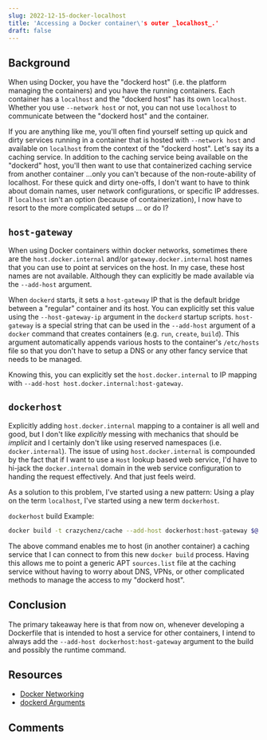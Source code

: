 ```yaml
---
slug: 2022-12-15-docker-localhost
title: 'Accessing a Docker container\'s outer _localhost_.'
draft: false
---
```


## Background

When using Docker, you have the "dockerd host" (i.e. the platform managing the containers) and you have the running containers. Each container has a `localhost` and the "dockerd host" has its own `localhost`. Whether you use `--network host` or not, you can not use `localhost` to communicate between the "dockerd host" and the container.

<!-- truncate -->

If you are anything like me, you'll often find yourself setting up quick and dirty services running in a container that is hosted with `--network host` and available on `localhost` from the context of the "dockerd host". Let's say its a caching service. In addition to the caching service being available on the "dockerd" host, you'll then want to use that containerized caching service from another container ...only you can't because of the non-route-ability of localhost. For these quick and dirty one-offs, I don't want to have to think about domain names, user network configurations, or specific IP addresses. If `localhost` isn't an option (because of containerization), I now have to resort to the more complicated setups ... or do I?

## `host-gateway`

When using Docker containers within docker networks, sometimes there are the `host.docker.internal` and/or `gateway.docker.internal` host names that you can use to point at services on the host. In my case, these host names are not available. Although they can explicitly be made available via the `--add-host` argument.

When `dockerd` starts, it sets a `host-gateway` IP that is the default bridge between a "regular" container and its host. You can explicitly set this value using the `--host-gateway-ip` argument in the `dockerd` startup scripts. `host-gateway` is a special string that can be used in the `--add-host` argument of a `docker` command that creates containers (e.g. `run`, `create`, `build`). This argument automatically appends various hosts to the container's `/etc/hosts` file so that you don't have to setup a DNS or any other fancy service that needs to be managed.

Knowing this, you can explicitly set the `host.docker.internal` to IP mapping with `--add-host host.docker.internal:host-gateway`. 

## `dockerhost`

Explicitly adding `host.docker.internal` mapping to a container is all well and good, but I don't like _explicitly_ messing with mechanics that should be _implicit_ and I certainly don't like using reserved namespaces (i.e. `docker.internal`). The issue of using `host.docker.internal` is compounded by the fact that if I want to use a `Host` lookup based web service, I'd have to hi-jack the `docker.internal` domain in the web service configuration to handing the request effectively. And that just feels weird.

As a solution to this problem, I've started using a new pattern: Using a play on the term `localhost`, I've started using a new term `dockerhost`. 

`dockerhost` build Example:

```sh
docker build -t crazychenz/cache --add-host dockerhost:host-gateway $@ .
```

The above command enables me to host (in another container) a caching service that I can connect to from this new `docker build` process. Having this allows me to point a generic APT `sources.list` file at the caching service without having to worry about DNS, VPNs, or other complicated methods to manage the access to my "dockerd host".

## Conclusion

The primary takeaway here is that from now on, whenever developing a Dockerfile that is intended to host a service for other containers, I intend to always add the `--add-host dockerhost:host-gateway` argument to the build and possibly the runtime command.

## Resources

- [Docker Networking](https://docs.docker.com/desktop/networking/)
- [dockerd Arguments](https://docs.docker.com/engine/reference/commandline/dockerd/)

## Comments

<Comments />
